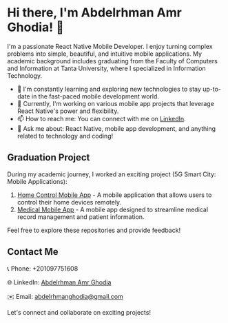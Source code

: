 # Hi there, I'm Abdelrhman Amr Ghodia! 👋

I'm a passionate React Native Mobile Developer. I enjoy turning complex problems into simple, beautiful, and intuitive mobile applications. 
My academic background includes graduating from the Faculty of Computers and Information at Tanta University, where I specialized in Information Technology.

- 🌱 I'm constantly learning and exploring new technologies to stay up-to-date in the fast-paced mobile development world.
- 🔭 Currently, I'm working on various mobile app projects that leverage React Native's power and flexibility.
- 📫 How to reach me: You can connect with me on [LinkedIn](https://www.linkedin.com/in/abdelrhman-ghodia-280b731a9/).
- 💬 Ask me about: React Native, mobile app development, and anything related to technology and coding!

## Graduation Project

During my academic journey, I worked an exciting project (5G Smart City: Mobile Applications):

1. [Home Control Mobile App](https://github.com/AbdelrhmanGhodia/Home_Control_Mobile_App) - A mobile application that allows users to control their home devices remotely.
2. [Medical Mobile App](https://github.com/AbdelrhmanGhodia/Medical_Mobile_App) - A mobile app designed to streamline medical record management and patient information.

Feel free to explore these repositories and provide feedback!

## Contact Me

📞 Phone: +201097751608

🌐 LinkedIn: [Abdelrhman Amr Ghodia](https://www.linkedin.com/in/abdelrhman-ghodia-280b731a9/)

✉️ Email: [abdelrhmanghodia@gmail.com](mailto:abdelrhmanghodia@gmail.com)

Let's connect and collaborate on exciting projects!
